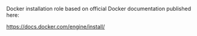 Docker installation role based on official Docker documentation published here:

https://docs.docker.com/engine/install/